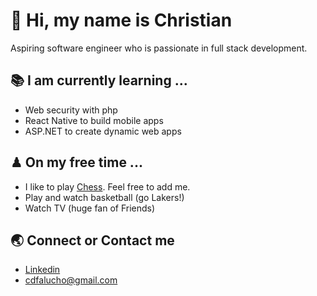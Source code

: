 # 👋 Hi, my name is Christian  
Aspiring software engineer who is passionate in full stack development.

## 📚 I am currently learning ...

- Web security with php
- React Native to build mobile apps
- ASP.NET to create dynamic web apps

## ♟ On my free time ...

- I like to play [Chess](https://www.chess.com/register?ref_id=62505398). Feel free to add me.
- Play and watch basketball (go Lakers!)
- Watch TV (huge fan of Friends)
 
## 🌏 Connect or Contact me 

- [Linkedin](https://www.linkedin.com/in/cdfalucho/)
- cdfalucho@gmail.com





